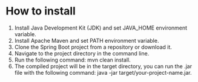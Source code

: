 # How to install
1. Install Java Development Kit (JDK) and set JAVA_HOME environment variable.
2. Install Apache Maven and set PATH environment variable.
3. Clone the Spring Boot project from a repository or download it.
4. Navigate to the project directory in the command line.
5. Run the following command: mvn clean install.
6. The compiled project will be in the target directory, you can run the .jar file with the following command: java -jar target/your-project-name.jar.
